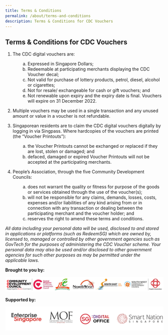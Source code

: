 ```yaml
---
title: Terms & Conditions
permalink: /about/terms-and-conditions
description: Terms & Conditions for CDC Vouchers
---
```

## Terms & Conditions for CDC Vouchers
1. The CDC digital vouchers are:
    <ol>
    <li style="list-style-type: none;">
    <ol style="list-style-type: lower-alpha;">
    <li>Expressed in Singapore Dollars;</li>
    <li>Redeemable at participating merchants displaying the CDC Voucher decal;</li>
    <li>Not valid for purchase of lottery products, petrol, diesel, alcohol or cigarettes;</li>
    <li>Not for resale/ exchangeable for cash or gift vouchers; and</li>
    <li>Not renewable upon expiry and the expiry date is final. Vouchers will expire on 31 December 2022.</li>
			</ol>
			</li>
			</ol>

2. Multiple vouchers may be used in a single transaction and any unused amount or value in a voucher is not refundable.

3. Singaporean residents are to claim the CDC digital vouchers digitally by logging in via Singpass. Where hardcopies of the vouchers are printed (the &ldquo;Voucher Printouts&rdquo;):
    <ol>
    <li style="list-style-type: none;">
    <ol style="list-style-type: lower-alpha;">
    <li>the Voucher Printouts cannot be exchanged or replaced if they are lost, stolen or damaged; and       </li>
    <li>defaced, damaged or expired Voucher Printouts will not be accepted at the participating merchants.</li>
				</ol>
				</li>
				</ol>
4. People&rsquo;s Association, through the five Community Development Councils:
    <ol>
    <li style="list-style-type: none;">
    <ol style="list-style-type: lower-alpha;">
    <li>does not warrant the quality or fitness for purpose of the goods or services obtained through the use of the voucher(s);</li>
    <li>will not be responsible for any claims, demands, losses, costs, expenses and/or liabilities of any kind arising from or in connection with any transaction or dealing between the participating merchant and the voucher holder; and</li>
    <li>reserves the right to amend these terms and conditions.
			</li>
				</ol>
				</li>
				</ol>

*All data including your personal data will be used, disclosed to and stored in applications or platforms (such as RedeemSG) which are owned by, licensed to, managed or controlled by other government agencies such as GovTech for the purposes of administering the CDC Voucher scheme. Your personal data may also be used and/or disclosed to other government agencies for such other purposes as may be permitted under the applicable laws.*



**Brought to you by:**

![Brought to you by](/images/brought-by.png)

**Supported by:**

![Supported by](/images/supported-by.png)